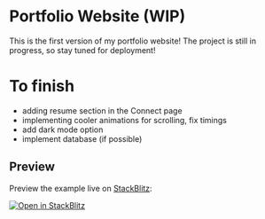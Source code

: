 # Portfolio Website (WIP)

This is the first version of my portfolio website! The project is still in progress, so stay tuned for deployment!

# To finish
- adding resume section in the Connect page
- implementing cooler animations for scrolling, fix timings
- add dark mode option
- implement database (if possible)

## Preview

Preview the example live on [StackBlitz](http://stackblitz.com/):

[![Open in StackBlitz](https://developer.stackblitz.com/img/open_in_stackblitz.svg)](https://stackblitz.com/github/RossEnriquez/portfolio-website)
